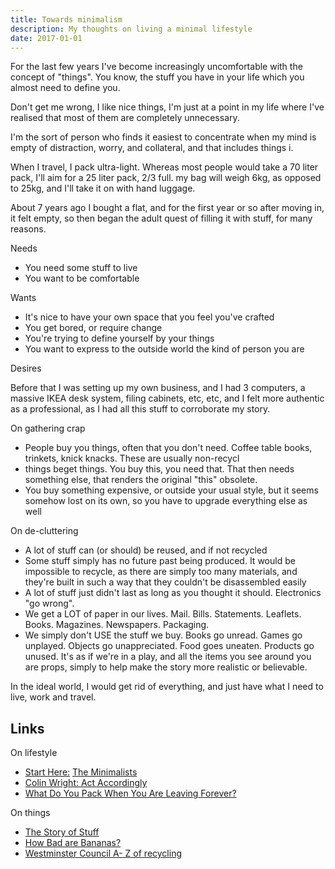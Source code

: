 ```yaml
---
title: Towards minimalism
description: My thoughts on living a minimal lifestyle
date: 2017-01-01
---
```


For the last few years I've become increasingly uncomfortable with the concept of "things". You know, the stuff you have in your life which you almost need to define you.

 

Don't get me wrong, I like nice things, I'm just at a point in my life where I've realised that most of them are completely unnecessary.

I'm the sort of person who finds it easiest to concentrate when my mind is empty of distraction, worry, and collateral, and that includes things i.

When I travel, I pack ultra-light. Whereas most people would take a 70 liter pack, I'll aim for a 25 liter pack, 2/3 full. my bag will weigh 6kg, as opposed to 25kg, and I'll take it on with hand luggage.

 

About 7 years ago I bought a flat, and for the first year or so after moving in, it felt empty, so then began the adult quest of filling it with stuff, for many reasons.

Needs

- You need some stuff to live
- You want to be comfortable

Wants

- It's nice to have your own space that you feel you've crafted
- You get bored, or require change
- You're trying to define yourself by your things
- You want to express to the outside world the kind of person you are

Desires

 

Before that I was setting up my own business, and I had 3 computers, a massive IKEA desk system, filing cabinets, etc, etc, and I felt more authentic as a professional, as I had all this stuff to corroborate my story.

 

On gathering crap

- People buy you things, often that you don't need. Coffee table books, trinkets, knick knacks. These are usually non-recycl
- things beget things. You buy this, you need that. That then needs something else, that renders the original "this" obsolete.
- You buy something expensive, or outside your usual style, but it seems somehow lost on its own, so you have to upgrade everything else as well

On de-cluttering

- A lot of stuff can (or should) be reused, and if not recycled
- Some stuff simply has no future past being produced. It would be impossible to recycle, as there are simply too many materials, and they're built in such a way that they couldn't be disassembled easily
- A lot of stuff just didn't last as long as you thought it should. Electronics "go wrong".
- We get a LOT of paper in our lives. Mail. Bills. Statements. Leaflets. Books. Magazines. Newspapers. Packaging.
- We simply don't USE the stuff we buy. Books go unread. Games go unplayed. Objects go unappreciated. Food goes uneaten. Products go unused. It's as if we're in a play, and all the items you see around you are props, simply to help make the story more realistic or believable.

In the ideal world, I would get rid of everything, and just have what I need to live, work and travel.

## Links

On lifestyle

- [Start Here:](http://www.theminimalists.com/start/) [The Minimalists](http://www.theminimalists.com/start/)
- [Colin Wright: Act Accordingly](http://colin.io/portfolio/act-accordingly/)
- [What Do You Pack When You Are Leaving Forever?](http://www.neverendingvoyage.com/what-do-you-pack-when-you-are-leaving-forever-our-packing-list/)

On things

- [The Story of Stuff](http://storyofstuff.org/)
- [How Bad are Bananas?](http://www.amazon.co.uk/How-Bad-Are-Bananas-everything/dp/1846688914)
- [Westminster Council A- Z of recycling](http://www.westminster.gov.uk/services/environment/rubbishwasteandrecycling/recyclingfacilities/atoz/)
